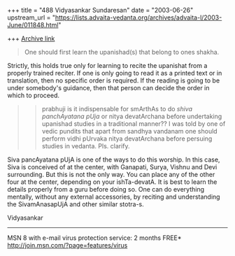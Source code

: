 +++
title = "488 Vidyasankar Sundaresan"
date = "2003-06-26"
upstream_url = "https://lists.advaita-vedanta.org/archives/advaita-l/2003-June/011848.html"

+++
[Archive link](https://lists.advaita-vedanta.org/archives/advaita-l/2003-June/011848.html)

>
>One should first learn the upanishad(s) that belong to ones shakha.

Strictly, this holds true only for learning to recite the upanishat from a 
properly trained reciter. If one is only going to read it as a printed text 
or in translation, then no specific order is required. If the reading is 
going to be under somebody's guidance, then that person can decide the order 
in which to proceed.

> >  prabhuji is it indispensable for smArthAs to do *shiva panchAyatana
>pUja* or nitya devatArchana before undertaking upanishad studies in a
>traditional manner??  I was told by one of vedic pundits that apart from
>sandhya vandanam one should perform vidhi pUrvaka nitya devatArchana before
>persuing studies in vedanta.  Pls. clarify.

Siva pancAyatana pUjA is one of the ways to do this worship. In this case, 
Siva is conceived of at the center, with Ganapati, Surya, Vishnu and Devi 
surrounding. But this is not the only way. You can place any of the other 
four at the center, depending on your ishTa-devatA. It is best to learn the 
details properly from a guru before doing so. One can do everything 
mentally, without any external accessories, by reciting and understanding 
the SivamAnasapUjA and other similar stotra-s.

Vidyasankar

_________________________________________________________________
MSN 8 with e-mail virus protection service: 2 months FREE*  
http://join.msn.com/?page=features/virus

